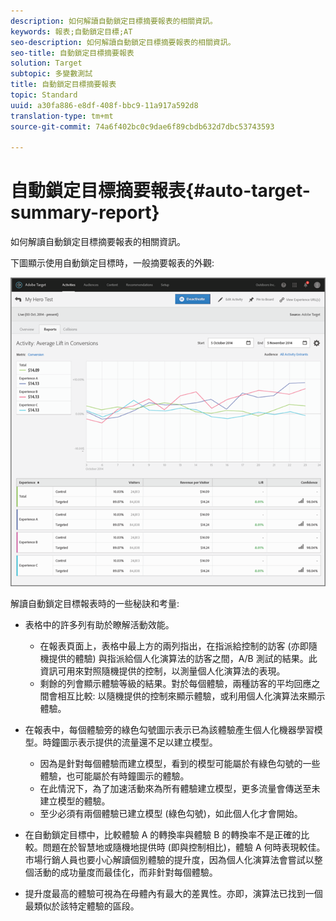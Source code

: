 ```yaml
---
description: 如何解讀自動鎖定目標摘要報表的相關資訊。
keywords: 報表;自動鎖定目標;AT
seo-description: 如何解讀自動鎖定目標摘要報表的相關資訊。
seo-title: 自動鎖定目標摘要報表
solution: Target
subtopic: 多變數測試
title: 自動鎖定目標摘要報表
topic: Standard
uuid: a30fa886-e8df-408f-bbc9-11a917a592d8
translation-type: tm+mt
source-git-commit: 74a6f402bc0c9dae6f89cbdb632d7dbc53743593

---
```



# 自動鎖定目標摘要報表{#auto-target-summary-report}

如何解讀自動鎖定目標摘要報表的相關資訊。

下圖顯示使用自動鎖定目標時，一般摘要報表的外觀:

![](assets/autotarget.png)

解讀自動鎖定目標報表時的一些秘訣和考量:

* 表格中的許多列有助於瞭解活動效能。

   * 在報表頁面上，表格中最上方的兩列指出，在指派給控制的訪客 (亦即隨機提供的體驗) 與指派給個人化演算法的訪客之間，A/B 測試的結果。此資訊可用來對照隨機提供的控制，以測量個人化演算法的表現。
   * 剩餘的列會顯示體驗等級的結果。對於每個體驗，兩種訪客的平均回應之間會相互比較: 以隨機提供的控制來顯示體驗，或利用個人化演算法來顯示體驗。

* 在報表中，每個體驗旁的綠色勾號圖示表示已為該體驗產生個人化機器學習模型。時鐘圖示表示提供的流量還不足以建立模型。

   * 因為是針對每個體驗而建立模型，看到的模型可能屬於有綠色勾號的一些體驗，也可能屬於有時鐘圖示的體驗。
   * 在此情況下，為了加速活動來為所有體驗建立模型，更多流量會傳送至未建立模型的體驗。
   * 至少必須有兩個體驗已建立模型 (綠色勾號)，如此個人化才會開始。

* 在自動鎖定目標中，比較體驗 A 的轉換率與體驗 B 的轉換率不是正確的比較。問題在於智慧地或隨機地提供時 (即與控制相比)，體驗 A 何時表現較佳。市場行銷人員也要小心解讀個別體驗的提升度，因為個人化演算法會嘗試以整個活動的成功量度而最佳化，而非針對每個體驗。
* 提升度最高的體驗可視為在母體內有最大的差異性。亦即，演算法已找到一個最類似於該特定體驗的區段。

